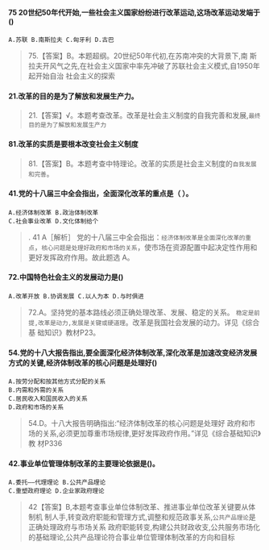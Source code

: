 #### 75 20世纪50年代开始,一些社会主义国家纷纷进行改革运动,这场改革运动发端于()
    A.苏联 B.南斯拉夫 C.匈牙利 D.古巴
>   75.【答案】B。本题超纲。20世纪50年代初,在苏南冲突的大背景下,南
    斯拉夫开风气之先,在社会主义国家中率先冲破了苏联社会主义模式,自1950年起开始自治
    社会主义的探索

#### 21.改革的目的是为了解放和发展生产力。
>   21.【答案】√。本题考查改革。改革是社会主义制度的自我完善和发展,`最终目的是为了解放和发展生产力`

#### 81.改革的实质是要根本改变社会主义制度
>   81.【答案】B。本题考查中特理论。改革的实质是社会主义制度的`自我发展和完善`。

#### 41.党的十八届三中全会指出，全面深化改革的重点是（ ）。
    A.经济体制改革 B.政治体制改革
    C.社会事业改革 D.文化体制给个
>   . 41 A［解析］ 党的十八届三中全会指出：`经济体制改革是全面深化改革的重点`，`核心问题是处理好政府和市场的关系`，使市场在资源配置中起决定性作用和更好发挥政府作用。故此题选 A。

#### 72.中国特色社会主义的发展动力是()
    A.改革开放 B.协调发展 C.以人为本 D.与时俱进
>   72.A。坚持党的基本路线必须正确处理改革、发展、稳定的关系。
    `稳定是前提,改革是动力,发展是关键或硬道理`。改革是我国社会发展的动力。详见《综合基
    础知识》教材P23。

#### 54.党的十八大报告指出,要全面深化经济体制改革,深化改革是加速改变经济发展方式的关键,经济体制改革的核心问题是处理好()
    A.按劳分配和按其他方式分配的关系
    B.内需和外需的关系
    C.居民收入和国民收入的关系
    D.政府和市场的关系
>   54.D。十八大报告明确指出:“经济体制改革的核心问题是处理好
政府和市场的关系,必须更加尊重市场规律,更好发挥政府作用。”详见《综合基础知识》教
材P336

#### 42.事业单位管理体制改革的主要理论依据是()。
    A.委托——代理理论 B.公共产品理论
    C.重塑政府理论 D.企业家政府理论
>   42【答案】B,本题考查事业单位体制改革、推进事业单位改革关键要从体制机
    制人手,转变政府职能和管理方式,调整和规范政事关系,`公共产品理论`是正确处理政府与市场关系
    政府职能转变,构建公共财政收支,公共服务市场化的基础理论,公共产品理论符合事业单位管理体制改革的方向和目标










   
